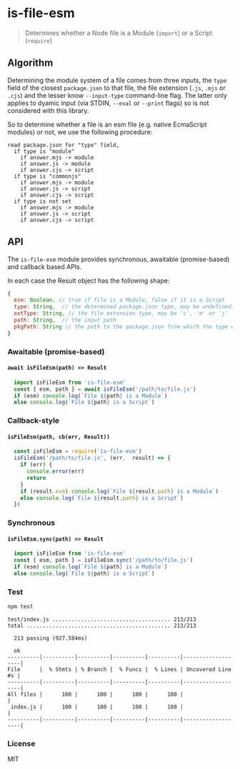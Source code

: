 # is-file-esm

> Determines whether a Node file is a Module (`import`) or a Script (`require`)

## Algorithm

Determining the module system of a file comes from three inputs, the `type` field of the closest `package.json` to that
file, the file extension (`.js`, `.mjs` or `.cjs`)
and the lesser know `--input-type` command-line flag. The latter only applies to dyamic input (via STDIN, `--eval`
or `--print` flags) so is not considered with this library.

So to determine whether a file is an esm file (e.g. native EcmaScript modules) or not, we use the following procedure:

```
read package.json for "type" field,
  if type is "module"
    if answer.mjs -> module 
    if answer.js -> module
    if answer.cjs -> script
  if type is "commonjs"
    if answer.mjs -> module   
    if answer.js -> script
    if answer.cjs -> script
  if type is not set
    if answer.mjs -> module
    if answer.js -> script
    if answer.cjs -> script
```

## API

The `is-file-esm` module provides synchronous, awaitable (promise-based) and callback based APIs.

In each case the Result object has the following shape:

```js
{
  esm: Boolean, // true if file is a Module, false if it is a Script
  type: String,  // the determined package.json type, may be undefined, 'module', or 'commonjs'
  extType: String, // the file extension type, may be 'c', 'm' or 'j'
  path: String,  // the input path
  pkgPath: String // the path to the package.json from which the type was determined
}
```

### Awaitable (promise-based)

#### `await isFileEsm(path) => Result`

```js
  import isFileEsm from 'is-file-esm'
  const { esm, path } = await isFileEsm('/path/to/file.js')
  if (esm) console.log(`File ${path} is a Module`)
  else console.log(`File ${path} is a Script`)
```

### Callback-style

#### `isFileEsm(path, cb(err, Result))`

```js
  const isFileEsm = require('is-file-esm')
  isFileEsm('/path/to/file.js', (err,  result) => {
    if (err) {
      console.error(err)
      return
    }
    if (result.esm) console.log(`File ${result.path} is a Module`)
    else console.log(`File ${result.path} is a Script`)
  })
```

### Synchronous

#### `isFileEsm.sync(path) => Result`

```js
  import isFileEsm from 'is-file-esm'
  const { esm, path } = isFileEsm.sync('/path/to/file.js')
  if (esm) console.log(`File ${path} is a Module`)
  else console.log(`File ${path} is a Script`)
```

### Test

```sh
npm test
```

```
test/index.js ..................................... 213/213
total ............................................. 213/213

  213 passing (927.584ms)

  ok
----------|----------|----------|----------|----------|-------------------|
File      |  % Stmts | % Branch |  % Funcs |  % Lines | Uncovered Line #s |
----------|----------|----------|----------|----------|-------------------|
All files |      100 |      100 |      100 |      100 |                   |
 index.js |      100 |      100 |      100 |      100 |                   |
----------|----------|----------|----------|----------|-------------------|
```

### License

MIT